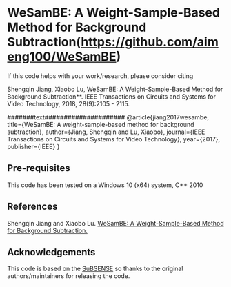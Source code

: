 # WeSamBE: A Weight-Sample-Based Method for Background Subtraction(https://github.com/aimeng100/WeSamBE)

If this code helps with your work/research, please consider citing

Shengqin Jiang, Xiaobo Lu, WeSamBE: A Weight-Sample-Based Method for Background Subtraction**.
IEEE Transactions on Circuits and Systems for Video Technology, 2018, 28(9):2105 - 2115.

#######text#####################
@article{jiang2017wesambe,
  title={WeSamBE: A weight-sample-based method for background subtraction},
  author={Jiang, Shengqin and Lu, Xiaobo},
  journal={IEEE Transactions on Circuits and Systems for Video Technology},
  year={2017},
  publisher={IEEE}
}


## Pre-requisites
This code has been tested on a Windows 10 (x64) system, C++ 2010


## References

Shengqin Jiang and Xiaobo Lu.
[WeSamBE: A Weight-Sample-Based Method for Background Subtraction.](http://ieeexplore.ieee.org/abstract/document/7938679/)


## Acknowledgements
This code is based on the [SuBSENSE](https://bitbucket.org/pierre_luc_st_charles/subsense)
so thanks to the original authors/maintainers for releasing the code.
